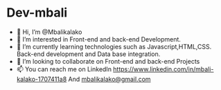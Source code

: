# Dev-mbali
- 👋 Hi, I’m @Mbalikalako
- 👀 I’m interested in Front-end and back-end Development.
- 🌱 I’m currently learning technologies such as Javascript,HTML,CSS. Back-end development and Data base integration.
- 💞️ I’m looking to collaborate on Front-end and back-end Projects 
- 📫 You can reach me on LinkedIn https://www.linkedin.com/in/mbali-kalako-1707411a8
And mbalikalako@gmail.com 
